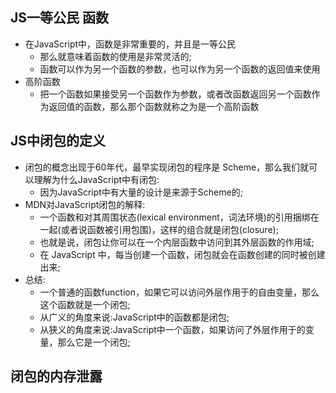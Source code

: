 ## JS一等公民 函数
+ 在JavaScript中，函数是非常重要的，并且是一等公民
    - 那么就意味着函数的使用是非常灵活的;
    - 函数可以作为另一个函数的参数，也可以作为另一个函数的返回值来使用
+ 高阶函数
    - 把一个函数如果接受另一个函数作为参数，或者改函数返回另一个函数作为返回值的函数，那么那个函数就称之为是一个高阶函数
## JS中闭包的定义
+ 闭包的概念出现于60年代，最早实现闭包的程序是 Scheme，那么我们就可以理解为什么JavaScript中有闭包:
    - 因为JavaScript中有大量的设计是来源于Scheme的;
+ MDN对JavaScript闭包的解释:
    - 一个函数和对其周围状态(lexical environment，词法环境)的引用捆绑在一起(或者说函数被引用包围)，这样的组合就是闭包(closure);
    - 也就是说，闭包让你可以在一个内层函数中访问到其外层函数的作用域;
    - 在 JavaScript 中，每当创建一个函数，闭包就会在函数创建的同时被创建出来;
+ 总结:
    - 一个普通的函数function，如果它可以访问外层作用于的自由变量，那么这个函数就是一个闭包;
    - 从广义的角度来说:JavaScript中的函数都是闭包;
    - 从狭义的角度来说:JavaScript中一个函数，如果访问了外层作用于的变量，那么它是一个闭包;
## 闭包的内存泄露